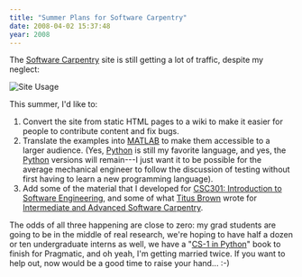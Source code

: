 ```yaml
---
title: "Summer Plans for Software Carpentry"
date: 2008-04-02 15:37:48
year: 2008
---
```

The <a href="http://swc.scipy.org">Software Carpentry</a> site is still getting a lot of traffic, despite my neglect:

<img src="{{site.github.url}}/files/2008/04/usage.png" alt="Site Usage" />

This summer, I'd like to:
<ol>
	<li>Convert the site from static HTML pages to a wiki to make it easier for people to contribute content and fix bugs.</li>
	<li>Translate the examples into <a href="http://www.mathworks.com">MATLAB</a> to make them accessible to a larger audience. (Yes, <a href="http://www.python.org">Python</a> is still my favorite language, and yes, the <a href="http://www.python.org">Python</a> versions will remain---I just want it to be possible for the average mechanical engineer to follow the discussion of testing without first having to learn a new programming language).</li>
	<li>Add some of the material that I developed for <a href="https://stanley.cdf.toronto.edu/drproject/csc301-2008-01">CSC301: Introduction to Software Engineering</a>, and some of what <a href="http://ivory.idyll.org/blog">Titus Brown</a> wrote for <a href="http://ivory.idyll.org/articles/advanced-swc/">Intermediate and Advanced Software Carpentry</a>.</li>
</ol>
The odds of all three happening are close to zero: my grad students are going to be in the middle of real research, we're hoping to have half a dozen or ten undergraduate interns as well, we have a "<a href="http://pyre.third-bit.com/blog/archives/category/python-cs1">CS-1 in Python</a>" book to finish for Pragmatic, and oh yeah, I'm getting married twice.  If you want to help out, now would be a good time to raise your hand... :-)
